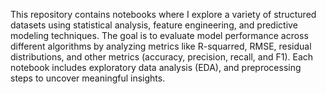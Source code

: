 This repository contains notebooks where I explore a variety of structured datasets using statistical analysis, feature engineering, and predictive modeling techniques. The goal is to evaluate model performance across different algorithms by analyzing metrics like R-squarred, RMSE, residual distributions, and other metrics (accuracy, precision, recall, and F1). Each notebook includes exploratory data analysis (EDA), and preprocessing steps to uncover meaningful insights.
